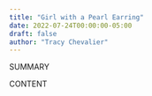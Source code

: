 ```yaml
---
title: "Girl with a Pearl Earring"
date: 2022-07-24T00:00:00-05:00
draft: false
author: "Tracy Chevalier"
---
```


SUMMARY

<!--more-->

CONTENT